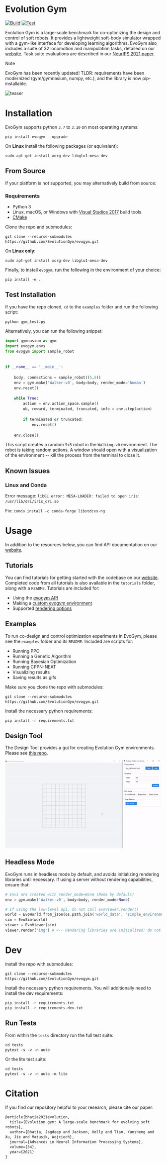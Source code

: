 # Evolution Gym

[![Build](https://github.com/EvolutionGym/evogym/actions/workflows/wheels.yml/badge.svg?branch=main)](https://github.com/EvolutionGym/evogym/actions/workflows/wheels.yml)
[![Test](https://github.com/EvolutionGym/evogym/actions/workflows/test.yml/badge.svg?branch=main)](https://github.com/EvolutionGym/evogym/actions/workflows/test.yml)

Evolution Gym is a large-scale benchmark for co-optimizing the design and control of soft robots. It provides a lightweight soft-body simulator wrapped with a gym-like interface for developing learning algorithms. EvoGym also includes a suite of 32 locomotion and manipulation tasks, detailed on our [website](https://evolutiongym.github.io/all-tasks). Task suite evaluations are described in our [NeurIPS 2021 paper](https://arxiv.org/pdf/2201.09863).

> [!NOTE]
> EvoGym has been recently updated! TLDR: requirements have been modernized (gym/gymnasium, numpy, etc.), and the library is now pip-installable.

[//]: # (<img src="https://github.com/EvolutionGym/evogym/raw/main/images/teaser-low-res.gif" alt="teaser" width="800"/>)
![teaser](https://github.com/EvolutionGym/evogym/raw/main/images/teaser-low-res.gif)

# Installation

EvoGym supports python `3.7` to `3.10` on most operating systems:

```shell
pip install evogym --upgrade
```

<!-- > [!CAUTION]
> This doesn't work yet -- coming soon! For now, you can install from test pypi:
> ```shell
> pip install "numpy<2.0.0" gymnasium
> pip install -i https://test.pypi.org/simple/ evogym
> ``` -->

On **Linux** install the following packages (or equivalent):

```shell
sudo apt-get install xorg-dev libglu1-mesa-dev
```

## From Source

If your platform is not supported, you may alternatively build from source:

### Requirements

* Python 3
* Linux, macOS, or Windows with [Visual Studios 2017](https://visualstudio.microsoft.com/vs/older-downloads/) build tools.
* [CMake](https://cmake.org/download/)

Clone the repo and submodules:

```shell
git clone --recurse-submodules https://github.com/EvolutionGym/evogym.git
```

On **Linux only**:

```shell
sudo apt-get install xorg-dev libglu1-mesa-dev
```

Finally, to install `evogym`, run the following in the environment of your choice:

```shell
pip install -e .
```

## Test Installation

If you have the repo cloned, `cd` to the `examples` folder and run the following script:

```shell
python gym_test.py
```

Alternatively, you can run the following snippet:

```python
import gymnasium as gym
import evogym.envs
from evogym import sample_robot


if __name__ == '__main__':

    body, connections = sample_robot((5,5))
    env = gym.make('Walker-v0', body=body, render_mode='human')
    env.reset()

    while True:
        action = env.action_space.sample()
        ob, reward, terminated, truncated, info = env.step(action)

        if terminated or truncated:
            env.reset()

    env.close()
```

This script creates a random `5x5` robot in the `Walking-v0` environment. The robot is taking random actions. A window should open with a visualization of the environment -- kill the process from the terminal to close it.

## Known Issues

### Linux and Conda

Error message: `libGL error: MESA-LOADER: failed to open iris: /usr/lib/dri/iris_dri.so`

Fix: `conda install -c conda-forge libstdcxx-ng`

# Usage

In addition to the resources below, you can find API documentation on our [website](https://evolutiongym.github.io/documentation).

## Tutorials

You can find tutorials for getting started with the codebase on our [website](https://evolutiongym.github.io/tutorials). Completed code from all tutorials is also available in the `tutorials` folder, along with a `README`. Tutorials are included for:
- Using the [evogym API](https://evolutiongym.github.io/tutorials/basic-api.html)
- Making a [custom evogym environment](https://evolutiongym.github.io/tutorials/new-env.html)
- Supported [rendering options](https://github.com/EvolutionGym/evogym/blob/main/tutorials/rendering_options.py)

## Examples

To run co-design and control optimization experiments in EvoGym, please see the `examples` folder and its `README`. Included are scripts for:
- Running PPO
- Running a Genetic Algorithm
- Running Bayesian Optimization
- Running CPPN-NEAT
- Visualizing results
- Saving results as gifs

Make sure you clone the repo with submodules:

```shell
git clone --recurse-submodules https://github.com/EvolutionGym/evogym.git
```

Install the necessary python requirements:
```shell
pip install -r requirements.txt
```

## Design Tool

The Design Tool provides a gui for creating Evolution Gym environments. Please see [this repo](https://github.com/EvolutionGym/evogym-design-tool).

[//]: # (<img src="https://github.com/EvolutionGym/evogym/raw/main/images/design-tool.gif" alt="design-tool" width="800"/>)
![design-tool](https://github.com/EvolutionGym/evogym/raw/main/images/design-tool.gif)

## Headless Mode

EvoGym runs in headless mode by default, and avoids initializing rendering libraries until necessary. If using a server without rendering capabilities, ensure that:

```python
# Envs are created with render_mode=None (None by default)
env = gym.make('Walker-v0', body=body, render_mode=None)
```

```python
# If using the low-level api, do not call EvoViewer.render()
world = EvoWorld.from_json(os.path.join('world_data', 'simple_environment.json'))
sim = EvoSim(world)
viewer = EvoViewer(sim)
viewer.render('img') # <-- Rendering libraries are initialized; do not call this
```

# Dev

Install the repo with submodules:

```shell
git clone --recurse-submodules https://github.com/EvolutionGym/evogym.git
```

Install the necessary python requirements. You will additionally need to install the dev requirements:
```shell
pip install -r requirements.txt
pip install -r requirements-dev.txt
```

## Run Tests

From within the `tests` directory run the full test suite:

```shell
cd tests
pytest -s -v -n auto
```

Or the lite test suite:


```shell
cd tests
pytest -s -v -n auto -m lite
```

# Citation

If you find our repository helpful to your research, please cite our paper:

```
@article{bhatia2021evolution,
  title={Evolution gym: A large-scale benchmark for evolving soft robots},
  author={Bhatia, Jagdeep and Jackson, Holly and Tian, Yunsheng and Xu, Jie and Matusik, Wojciech},
  journal={Advances in Neural Information Processing Systems},
  volume={34},
  year={2021}
}
```
